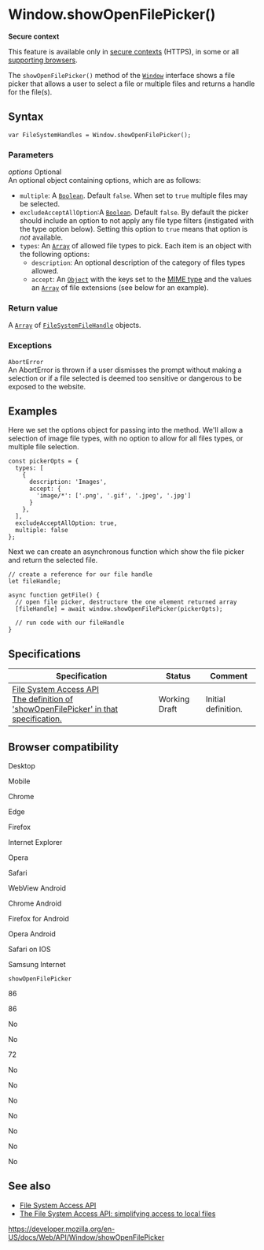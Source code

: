 Window.showOpenFilePicker()
===========================

**Secure context**

This feature is available only in [secure contexts](https://developer.mozilla.org/en-US/docs/Web/Security/Secure_Contexts) (HTTPS), in some or all [supporting browsers](#browser_compatibility).

The `showOpenFilePicker()` method of the [`Window`](../window) interface shows a file picker that allows a user to select a file or multiple files and returns a handle for the file(s).

Syntax
------

    var FileSystemHandles = Window.showOpenFilePicker();

### Parameters

 *options* <span class="badge inline optional">Optional</span>   
An optional object containing options, which are as follows:

-   `multiple`: A [`Boolean`](https://developer.mozilla.org/en-US/docs/Web/JavaScript/Reference/Global_Objects/Boolean). Default `false`. When set to `true` multiple files may be selected.
-   `excludeAcceptAllOption`:A [`Boolean`](https://developer.mozilla.org/en-US/docs/Web/JavaScript/Reference/Global_Objects/Boolean). Default `false`. By default the picker should include an option to not apply any file type filters (instigated with the type option below). Setting this option to `true` means that option is *not* available.
-   `types`: An [`Array`](https://developer.mozilla.org/en-US/docs/Web/JavaScript/Reference/Global_Objects/Array) of allowed file types to pick. Each item is an object with the following options:
    -   `description`: An optional description of the category of files types allowed.
    -   `accept`: An [`Object`](https://developer.mozilla.org/en-US/docs/Web/JavaScript/Reference/Global_Objects/Object) with the keys set to the [MIME type](https://developer.mozilla.org/en-US/docs/Web/HTTP/Basics_of_HTTP/MIME_types/Common_types) and the values an [`Array`](https://developer.mozilla.org/en-US/docs/Web/JavaScript/Reference/Global_Objects/Array) of file extensions (see below for an example).

### Return value

A [`Array`](https://developer.mozilla.org/en-US/docs/Web/JavaScript/Reference/Global_Objects/Array) of [`FileSystemFileHandle`](../filesystemfilehandle) objects.

### Exceptions

`AbortError`  
An AbortError is thrown if a user dismisses the prompt without making a selection or if a file selected is deemed too sensitive or dangerous to be exposed to the website.

Examples
--------

Here we set the options object for passing into the method. We'll allow a selection of image file types, with no option to allow for all files types, or multiple file selection.

    const pickerOpts = {
      types: [
        {
          description: 'Images',
          accept: {
            'image/*': ['.png', '.gif', '.jpeg', '.jpg']
          }
        },
      ],
      excludeAcceptAllOption: true,
      multiple: false
    };

Next we can create an asynchronous function which show the file picker and return the selected file.

    // create a reference for our file handle
    let fileHandle;

    async function getFile() {
      // open file picker, destructure the one element returned array
      [fileHandle] = await window.showOpenFilePicker(pickerOpts);

      // run code with our fileHandle
    }

Specifications
--------------

<table><thead><tr class="header"><th>Specification</th><th>Status</th><th>Comment</th></tr></thead><tbody><tr class="odd"><td><a href="https://wicg.github.io/file-system-access/#api-showopenfilepicker">File System Access API<br />
<span class="small">The definition of 'showOpenFilePicker' in that specification.</span></a></td><td><span class="spec-wd">Working Draft</span></td><td>Initial definition.</td></tr></tbody></table>

Browser compatibility
---------------------

Desktop

Mobile

Chrome

Edge

Firefox

Internet Explorer

Opera

Safari

WebView Android

Chrome Android

Firefox for Android

Opera Android

Safari on IOS

Samsung Internet

`showOpenFilePicker`

86

86

No

No

72

No

No

No

No

No

No

No

See also
--------

-   [File System Access API](../file_system_access_api)
-   [The File System Access API: simplifying access to local files](https://web.dev/file-system-access/)

<a href="https://developer.mozilla.org/en-US/docs/Web/API/Window/showOpenFilePicker" class="_attribution-link">https://developer.mozilla.org/en-US/docs/Web/API/Window/showOpenFilePicker</a>
